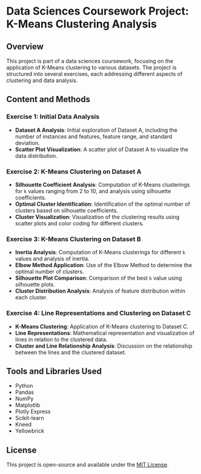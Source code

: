 # Data Sciences Coursework Project: K-Means Clustering Analysis

## Overview

This project is part of a data sciences coursework, focusing on the application of K-Means clustering to various datasets. The project is structured into several exercises, each addressing different aspects of clustering and data analysis.

## Content and Methods

### Exercise 1: Initial Data Analysis
- **Dataset A Analysis**: Initial exploration of Dataset A, including the number of instances and features, feature range, and standard deviation.
- **Scatter Plot Visualization**: A scatter plot of Dataset A to visualize the data distribution.

### Exercise 2: K-Means Clustering on Dataset A
- **Silhouette Coefficient Analysis**: Computation of K-Means clusterings for `k` values ranging from 2 to 10, and analysis using silhouette coefficients.
- **Optimal Cluster Identification**: Identification of the optimal number of clusters based on silhouette coefficients.
- **Cluster Visualization**: Visualization of the clustering results using scatter plots and color coding for different clusters.

### Exercise 3: K-Means Clustering on Dataset B
- **Inertia Analysis**: Computation of K-Means clusterings for different `k` values and analysis of inertia.
- **Elbow Method Application**: Use of the Elbow Method to determine the optimal number of clusters.
- **Silhouette Plot Comparison**: Comparison of the best `k` value using silhouette plots.
- **Cluster Distribution Analysis**: Analysis of feature distribution within each cluster.

### Exercise 4: Line Representations and Clustering on Dataset C
- **K-Means Clustering**: Application of K-Means clustering to Dataset C.
- **Line Representations**: Mathematical representation and visualization of lines in relation to the clustered data.
- **Cluster and Line Relationship Analysis**: Discussion on the relationship between the lines and the clustered dataset.

## Tools and Libraries Used
- Python
- Pandas
- NumPy
- Matplotlib
- Plotly Express
- Scikit-learn
- Kneed
- Yellowbrick

## License
This project is open-source and available under the [MIT License](LICENSE).
